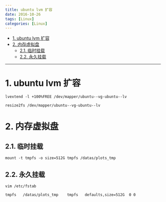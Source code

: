 ```yaml
---
title: ubuntu lvm 扩容
date: 2016-10-26
tags: [Linux]
categories: [Linux]
---
```


<!-- TOC -->

- [1. ubuntu  lvm 扩容](#1-ubuntu--lvm-扩容)
- [2. 内存虚拟盘](#2-内存虚拟盘)
  - [2.1. 临时挂载](#21-临时挂载)
  - [2.2. 永久挂载](#22-永久挂载)

<!-- /TOC -->

----

# 1. ubuntu  lvm 扩容
```
lvextend -l +100%FREE /dev/mapper/ubuntu--vg-ubuntu--lv

resize2fs /dev/mapper/ubuntu--vg-ubuntu--lv
```

# 2. 内存虚拟盘

## 2.1. 临时挂载
```
mount -t tmpfs -o size=512G tmpfs /datas/plots_tmp
```

## 2.2. 永久挂载
```
vim /etc/fstab

tmpfs	/datas/plots_tmp	tmpfs	defaults,size=512G	0 0
```